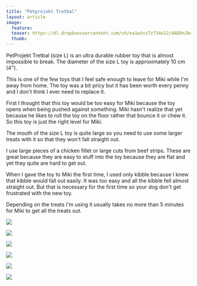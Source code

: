 ```yaml
---
title: "Petprojekt Tretbal"
layout: article
image:
  feature:
  teaser: https://dl.dropboxusercontent.com/sh/ea1wtnz7z734o12/AADOnJbdDTINS41_klp0naNia/aktivointilelut/muut/DS445781-245px.jpg
  thumb:
---
```


PetProjekt Tretbal (size L) is an ultra durable rubber toy that is almost impossible to break. The diameter of the size L toy is approximately 10 cm (4").

This is one of the few toys that I feel safe enough to leave for Miki while I'm away from home. The toy was a bit pricy but it has been worth every penny and I don't think I ever need to replace it.

First I thought that this toy would be too easy for Miki because the toy opens when being pushed against something. Miki hasn't realize that yet because he likes to roll the toy on the floor rather that bounce it or chew it. So this toy is just the right level for Miki.

The mouth of the size L toy is quite large so you need to use some larger treats with it so that they won't fall straight out.

I use large pieces of a chicken fillet or large cuts from beef strips. These are great because they are easy to stuff into the toy because they are flat and yet they quite are hard to get out.

When I gave the toy to Miki the first time, I used only kibble because I knew that kibble would fall out easily. It was too easy and all the kibble fell almost straight out. But that is necessary for the first time so your dog don't get frustrated with the new toy.

Depending on the treats I'm using it usually takes no more than 5 minutes for Miki to get all the treats out.

[![](https://dl.dropboxusercontent.com/sh/ea1wtnz7z734o12/AAB6BuYlzdekXKy95lyKBNtqa/aktivointilelut/muut/DS44547-800px.jpg)](https://dl.dropboxusercontent.com/sh/ea1wtnz7z734o12/AAATnpLyh79IuF16y-Ij2rXna/aktivointilelut/muut/DS44547.jpg)

[![](https://dl.dropboxusercontent.com/sh/ea1wtnz7z734o12/AABdY6XfF_tVNix_5RGr_IDLa/aktivointilelut/muut/DS44578-800px.jpg)](https://dl.dropboxusercontent.com/sh/ea1wtnz7z734o12/AAD_GlFTtxVp_yXcjRNUDRHOa/aktivointilelut/muut/DS44578.jpg)

[![](https://dl.dropboxusercontent.com/sh/ea1wtnz7z734o12/AAAyycvf02Sy4RDnB1yQCIgMa/aktivointilelut/muut/DS44576-800px.jpg)](https://dl.dropboxusercontent.com/sh/ea1wtnz7z734o12/AAAiEct3fh8TtJ844hfD_svFa/aktivointilelut/muut/DS44576.jpg)

[![](https://dl.dropboxusercontent.com/sh/ea1wtnz7z734o12/AAC5aTYCJDeVy_A-EiWIWcAla/aktivointilelut/muut/DS44767-800px.jpg)](https://dl.dropboxusercontent.com/sh/ea1wtnz7z734o12/AACkd06HZkvcv-qdqgck2OjZa/aktivointilelut/muut/DS44767.jpg)

[![](https://dl.dropboxusercontent.com/sh/ea1wtnz7z734o12/AACkNEmzwI4r_t4pdjZShWUqa/aktivointilelut/muut/DS44774-800px.jpg)](https://dl.dropboxusercontent.com/sh/ea1wtnz7z734o12/AABwdNZV96VX0U8oQ_WJyJm4a/aktivointilelut/muut/DS44774.jpg)

[![](https://dl.dropboxusercontent.com/sh/ea1wtnz7z734o12/AACbaTwLFvjdwmaxtLkzUgk0a/aktivointilelut/muut/DS44824-800px.jpg)](https://dl.dropboxusercontent.com/sh/ea1wtnz7z734o12/AAAApCsJWsed54ImcKJc8E04a/aktivointilelut/muut/DS44824.jpg)
